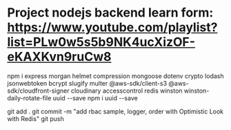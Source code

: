# Project nodejs backend learn form: https://www.youtube.com/playlist?list=PLw0w5s5b9NK4ucXizOF-eKAXKvn9ruCw8

npm i express morgan helmet compression mongoose dotenv crypto lodash jsonwebtoken bcrypt slugify multer @aws-sdk/client-s3 @aws-sdk/cloudfront-signer cloudinary accesscontrol redis winston winston-daily-rotate-file uuid --save
npm i uuid --save


git add .
git commit -m "add rbac sample, logger, order with Optimistic Look with Redis"
git push



